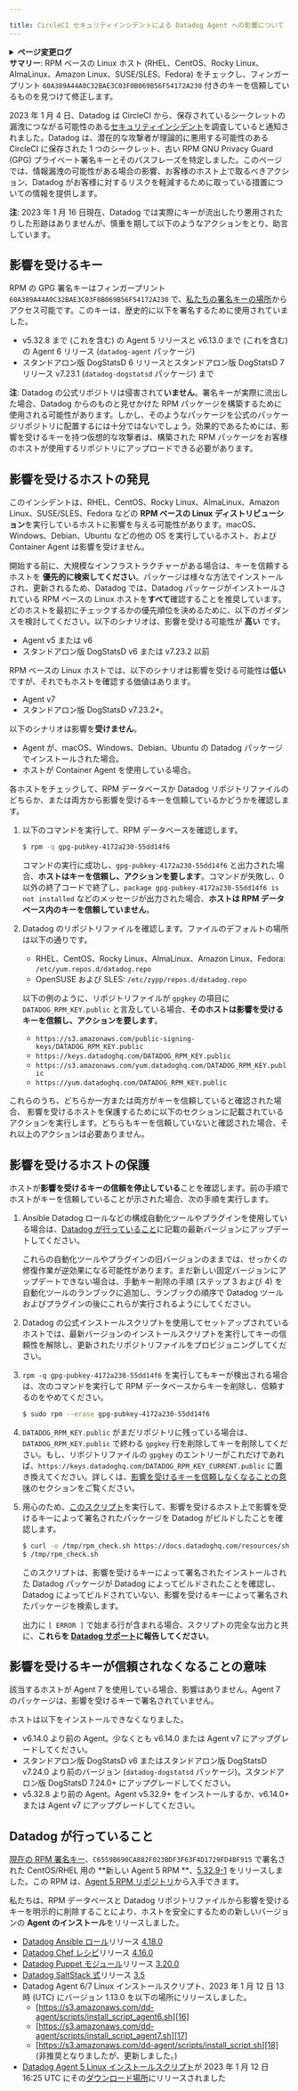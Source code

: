```yaml
---

title: CircleCI セキュリティインシデントによる Datadog Agent への影響について
---
```

<details>
  <summary><strong>ページ変更ログ</strong></summary>

  <table>
    <tr>
        <td><strong>日付</strong></td>
        <td><strong>説明</strong></td>
    </tr>
    <tr>
        <td>2023 年 1 月 13 日</td>
        <td>初公開</td>
    </tr>
    <tr>
        <td>2023 年 1 月 16 日</td>
        <td><code>rpm_check</code> スクリプト v1.1.0 の更新、わかりやすさのための編集</td>
    </tr>
    <tr>
        <td>2023 年 1 月 17 日</td>
        <td><a href="/resources/sh/rpm_check.sh"><code>rpm_check</code></a> スクリプト v1.2.0 を更新し、より明確な特定と改善手順を追加しました</td>
    </tr>
    <tr>
        <td>2023 年 2 月 3 日</td>
        <td>どの Agent 5 のバージョンが影響を受けるキーで署名されているかを明確にしました</td>
    </tr>
</table>
</details>

<div class="alert alert-warning"><strong>サマリー</strong>: RPM ベースの Linux ホスト (RHEL、CentOS、Rocky Linux、AlmaLinux、Amazon Linux、SUSE/SLES、Fedora) をチェックし、フィンガープリント <code>60A389A44A0C32BAE3C03F0B069B56F54172A230</code> 付きのキーを信頼しているものを見つけて修正します。</a></div>

2023 年 1 月 4 日、Datadog は CircleCI から、保存されているシークレットの漏洩につながる可能性のある[セキュリティインシデント][1]を調査していると通知されました。Datadog は、潜在的な攻撃者が理論的に悪用する可能性のある CircleCI に保存された 1 つのシークレット、古い RPM GNU Privacy Guard (GPG) プライベート署名キーとそのパスフレーズを特定しました。このページでは、情報漏洩の可能性がある場合の影響、お客様のホスト上で取るべきアクション、Datadog がお客様に対するリスクを軽減するために取っている措置についての情報を提供します。

<div class="alert alert-info">
<strong>注</strong>: 2023 年 1 月 16 日現在、Datadog では実際にキーが流出したり悪用されたりした形跡はありませんが、慎重を期して以下のようなアクションをとり、助言しています。
</div>

## 影響を受けるキー

RPM の GPG 署名キーはフィンガープリント `60A389A44A0C32BAE3C03F0B069B56F54172A230` で、[私たちの署名キーの場所][2]からアクセス可能です。このキーは、歴史的に以下を署名するために使用されていました。

* v5.32.8 まで (これを含む) の Agent 5 リリースと v6.13.0 まで (これを含む) の Agent 6 リリース (`datadog-agent` パッケージ)
* スタンドアロン版 DogStatsD 6 リリースとスタンドアロン版 DogStatsD 7 リリース v7.23.1 (`datadog-dogstatsd` パッケージ) まで

<div class="alert alert-info">
<strong>注</strong>: Datadog の公式リポジトリは侵害されて<strong>いません</strong>。署名キーが実際に流出した場合、Datadog からのものと見せかけた RPM パッケージを構築するために使用される可能性があります。しかし、そのようなパッケージを公式のパッケージリポジトリに配置するには十分ではないでしょう。効果的であるためには、影響を受けるキーを持つ仮想的な攻撃者は、構築された RPM パッケージをお客様のホストが使用するリポジトリにアップロードできる必要があります。
</div>

## 影響を受けるホストの発見

このインシデントは、RHEL、CentOS、Rocky Linux、AlmaLinux、Amazon Linux、SUSE/SLES、Fedora などの **RPM ベースの Linux ディストリビューション**を実行しているホストに影響を与える可能性があります。macOS、Windows、Debian、Ubuntu などの他の OS を実行しているホスト、および Container Agent は影響を受けません。

開始する前に、大規模なインフラストラクチャーがある場合は、キーを信頼するホストを **優先的に検索してください**。パッケージは様々な方法でインストールされ、更新されるため、Datadog では、Datadog パッケージがインストールされている RPM ベースの Linux ホストを**すべて**確認することを推奨しています。どのホストを最初にチェックするかの優先順位を決めるために、以下のガイダンスを検討してください。以下のシナリオは、影響を受ける可能性が **高い** です。
   * Agent v5 または v6
   * スタンドアロン版 DogStatsD v6 または v7.23.2 以前

   RPM ベースの Linux ホストでは、以下のシナリオは影響を受ける可能性は**低い**ですが、それでもホストを確認する価値はあります。
   * Agent v7
   * スタンドアロン版 DogStatsD v7.23.2+。

   以下のシナリオは影響を**受けません**。
   * Agent が、macOS、Windows、Debian、Ubuntu の Datadog パッケージでインストールされた場合。
   * ホストが Container Agent を使用している場合。

各ホストをチェックして、RPM データベースか Datadog リポジトリファイルのどちらか、または両方から影響を受けるキーを信頼しているかどうかを確認します。

1. 以下のコマンドを実行して、RPM データベースを確認します。

   ```bash
   $ rpm -q gpg-pubkey-4172a230-55dd14f6
   ```

   コマンドの実行に成功し、`gpg-pubkey-4172a230-55dd14f6` と出力された場合、**ホストはキーを信頼し、アクションを要します**。コマンドが失敗し、0 以外の終了コードで終了し、`package gpg-pubkey-4172a230-55dd14f6 is not installed` などのメッセージが出力された場合、**ホストは RPM データベース内のキーを信頼していません**。

2. Datadog のリポジトリファイルを確認します。ファイルのデフォルトの場所は以下の通りです。

   - RHEL、CentOS、Rocky Linux、AlmaLinux、Amazon Linux、Fedora: `/etc/yum.repos.d/datadog.repo`
   - OpenSUSE および SLES:  `/etc/zypp/repos.d/datadog.repo`

   以下の例のように、リポジトリファイルが `gpgkey` の項目に `DATADOG_RPM_KEY.public` と言及している場合、**そのホストは影響を受けるキーを信頼し、アクションを要します**。

   * `https://s3.amazonaws.com/public-signing-keys/DATADOG_RPM_KEY.public`
   * `https://keys.datadoghq.com/DATADOG_RPM_KEY.public`
   * `https://s3.amazonaws.com/yum.datadoghq.com/DATADOG_RPM_KEY.public`
   * `https://yum.datadoghq.com/DATADOG_RPM_KEY.public`

これらのうち、どちらか一方または両方がキーを信頼していると確認された場合、 影響を受けるホストを保護するために以下のセクションに記載されているアクションを実行します。どちらもキーを信頼していないと確認された場合、それ以上のアクションは必要ありません。

## 影響を受けるホストの保護

ホストが**影響を受けるキーの信頼を停止している**ことを確認します。前の手順でホストがキーを信頼していることが示された場合、次の手順を実行します。

1. Ansible Datadog ロールなどの構成自動化ツールやプラグインを使用している場合は、[Datadog が行っていること](#what-datadog-is-doing)に記載の最新バージョンにアップデートしてください。

   これらの自動化ツールやプラグインの旧バージョンのままでは、せっかくの修復作業が逆効果になる可能性があります。まだ新しい固定バージョンにアップデートできない場合は、手動キー削除の手順 (ステップ 3 および 4) を自動化ツールのランブックに追加し、ランブックの順序で Datadog ツールおよびプラグインの後にこれらが実行されるようにしてください。

2. Datadog の公式インストールスクリプトを使用してセットアップされているホストでは、最新バージョンのインストールスクリプトを実行してキーの信頼性を解除し、更新されたリポジトリファイルをプロビジョニングしてください。

3. `rpm -q gpg-pubkey-4172a230-55dd14f6` を実行してもキーが検出される場合は、次のコマンドを実行して RPM データベースからキーを削除し、信頼するのをやめてください。

   ```bash
   $ sudo rpm --erase gpg-pubkey-4172a230-55dd14f6
   ```

4. `DATADOG_RPM_KEY.public` がまだリポジトリに残っている場合は、`DATADOG_RPM_KEY.public` で終わる `gpgkey` 行を削除してキーを削除してください。もし、リポジトリファイルの `gpgkey` のエントリーがこれだけであれば、`https://keys.datadoghq.com/DATADOG_RPM_KEY_CURRENT.public` に置き換えてください。詳しくは、[影響を受けるキーを信頼しなくなることの意味](#implications-of-no-longer-trusting-the-affected-key)のセクションをご覧ください。

5. 用心のため、[このスクリプト][3]を実行して、影響を受けるホスト上で影響を受けるキーによって署名されたパッケージを Datadog がビルドしたことを確認します。

   ```bash
   $ curl -o /tmp/rpm_check.sh https://docs.datadoghq.com/resources/sh/rpm_check.sh && chmod +x /tmp/rpm_check.sh
   $ /tmp/rpm_check.sh
   ```

   このスクリプトは、影響を受けるキーによって署名されたインストールされた Datadog パッケージが Datadog によってビルドされたことを確認し、Datadog によってビルドされていない、影響を受けるキーによって署名されたパッケージを検索します。

   出力に `[ ERROR ]` で始まる行が含まれる場合、スクリプトの完全な出力と共に、**これらを [Datadog サポート][4]に報告してください**。

## 影響を受けるキーが信頼されなくなることの意味

該当するホストが Agent 7 を使用している場合、影響はありません。Agent 7 のパッケージは、影響を受けるキーで署名されていません。

ホストは以下をインストールできなくなりました。
- v6.14.0 より前の Agent。少なくとも v6.14.0 または Agent v7 にアップグレードしてください。
- スタンドアロン版 DogStatsD v6 またはスタンドアロン版 DogStatsD v7.24.0 より前のバージョン (`datadog-dogstatsd` パッケージ)。スタンドアロン版 DogStatsD 7.24.0+ にアップグレードしてください。
- v5.32.8 より前の Agent。Agent v5.32.9+ をインストールするか、v6.14.0+ または Agent v7 にアップグレードしてください。

## Datadog が行っていること

[現在の RPM 署名キー][6]、`C6559B690CA882F023BDF3F63F4D1729FD4BF915` で署名された CentOS/RHEL 用の **新しい Agent 5 RPM **、[5.32.9-1][5] をリリースしました。この RPM は、[Agent 5 RPM リポジトリ][7]から入手できます。

私たちは、RPM データベースと Datadog リポジトリファイルから影響を受けるキーを明示的に削除することにより、ホストを安全にするための新しいバージョンの **Agent のインストール**をリリースしました。
  * [Datadog Ansible ロール][8]リリース [4.18.0][9]
  * [Datadog Chef レシピ][10]リリース [4.16.0][11]
  * [Datadog Puppet モジュール][12]リリース [3.20.0][13]
  * [Datadog SaltStack 式][14]リリース [3.5][15]
  * Datadog Agent 6/7 Linux インストールスクリプト、2023 年 1 月 12 日 13 時 (UTC) にバージョン 1.13.0 を以下の場所にリリースしました。
    * [https://s3.amazonaws.com/dd-agent/scripts/install_script_agent6.sh][16]
    * [https://s3.amazonaws.com/dd-agent/scripts/install_script_agent7.sh][17]
    * [https://s3.amazonaws.com/dd-agent/scripts/install_script.sh][18] (非推奨となりましたが、更新しました。)
  * [Datadog Agent 5 Linux インストールスクリプト][19]が 2023 年 1 月 12 日 16:25 UTC にその[ダウンロード場所][19]にリリースされました



[1]: https://circleci.com/blog/january-4-2023-security-alert/
[2]: https://keys.datadoghq.com/DATADOG_RPM_KEY.public
[3]: /resources/sh/rpm_check.sh
[4]: /ja/help/
[5]: https://yum.datadoghq.com/rpm/x86_64/datadog-agent-5.32.9-1.x86_64.rpm
[6]: https://keys.datadoghq.com/DATADOG_RPM_KEY_CURRENT.public
[7]: https://yum.datadoghq.com/rpm/x86_64/
[8]: https://github.com/DataDog/ansible-datadog/
[9]: https://github.com/DataDog/ansible-datadog/releases/tag/4.18.0
[10]: https://github.com/DataDog/chef-datadog
[11]: https://github.com/DataDog/chef-datadog/releases/tag/v4.16.0
[12]: https://github.com/DataDog/puppet-datadog-agent
[13]: https://github.com/DataDog/puppet-datadog-agent/releases/tag/v3.20.0
[14]: https://github.com/DataDog/datadog-formula
[15]: https://github.com/DataDog/datadog-formula/releases/tag/3.5
[16]: https://s3.amazonaws.com/dd-agent/scripts/install_script_agent6.sh
[17]: https://s3.amazonaws.com/dd-agent/scripts/install_script_agent7.sh
[18]: https://s3.amazonaws.com/dd-agent/scripts/install_script.sh
[19]: https://raw.githubusercontent.com/DataDog/dd-agent/master/packaging/datadog-agent/source/install_agent.sh
